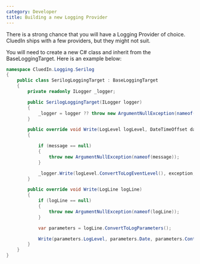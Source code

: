```yaml
---
category: Developer
title: Building a new Logging Provider
---
```


There is a strong chance that you will have a Logging Provider of choice. CluedIn ships with a few providers, but they might not suit. 

You will need to create a new C# class and inherit from the BaseLoggingTarget. Here is an example below:  

```csharp
namespace CluedIn.Logging.Serilog
{
    public class SerilogLoggingTarget : BaseLoggingTarget
    {
        private readonly ILogger _logger;

        public SerilogLoggingTarget(ILogger logger)
        {
            _logger = logger ?? throw new ArgumentNullException(nameof(logger));
        }

        public override void Write(LogLevel logLevel, DateTimeOffset date, KeyValuePair<string, object>[] contexts, string message, Exception exception = null)
        {

            if (message == null)
            {
                throw new ArgumentNullException(nameof(message));
            }

            _logger.Write(logLevel.ConvertToLogEventLevel(), exception, message);
        }

        public override void Write(LogLine logLine)
        {
            if (logLine == null)
            {
                throw new ArgumentNullException(nameof(logLine));
            }

            var parameters = logLine.ConvertToLogParameters();

            Write(parameters.LogLevel, parameters.Date, parameters.Contexts, parameters.Message, parameters.Exception);
        }
    }
}
```